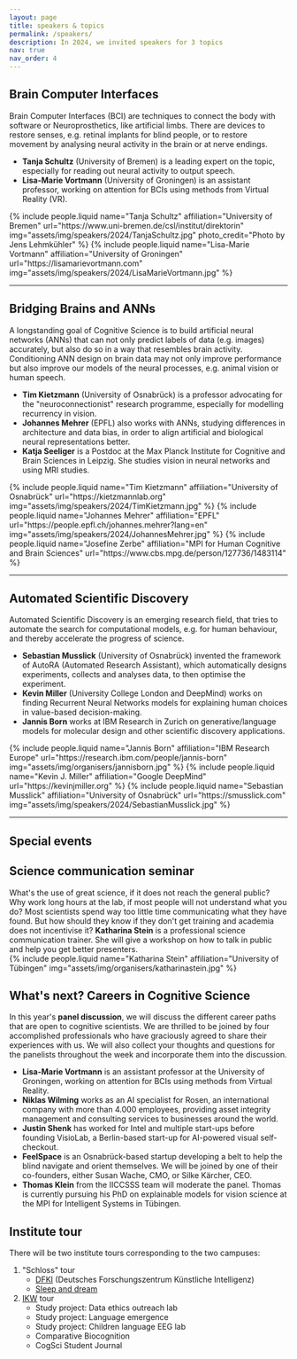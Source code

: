 ```yaml
---
layout: page
title: speakers & topics
permalink: /speakers/
description: In 2024, we invited speakers for 3 topics
nav: true
nav_order: 4
---
```



<div class="projects">
  <h2>Brain Computer Interfaces</h2>
  Brain Computer Interfaces (BCI) are techniques to connect the body with software or Neuroprosthetics, like artificial limbs. There are devices to restore senses, e.g. retinal implants for blind people, or to restore movement by analysing neural activity in the brain or at nerve endings.

 <ul>
   <li><b>Tanja Schultz</b> (University of Bremen) is a leading expert on the topic, especially for reading out neural activity to output speech.</li>
   <li><b>Lisa-Marie Vortmann</b> (University of Groningen) is an assistant professor, working on attention for BCIs using methods from Virtual Reality (VR).</li>
 </ul>

  <div class="container">
      <div class="row row-cols-1 row-cols-md-3">
      {% include people.liquid name="Tanja Schultz" affiliation="University of Bremen" url="https://www.uni-bremen.de/csl/institut/direktorin" img="assets/img/speakers/2024/TanjaSchultz.jpg" photo_credit="Photo by Jens Lehmkühler" %}
      {% include people.liquid name="Lisa-Marie Vortmann" affiliation="University of Groningen" url="https://lisamarievortmann.com" img="assets/img/speakers/2024/LisaMarieVortmann.jpg" %}
      </div>
  </div>

  <hr>

  <h2>Bridging Brains and ANNs</h2>
A longstanding goal of Cognitive Science is to build artificial neural networks (ANNs) that can not only predict labels of data (e.g. images) accurately, but also do so in a way that resembles brain activity. Conditioning ANN design on brain data may not only improve performance but also improve our models of the neural processes, e.g. animal vision or human speech.
 <ul>
   <li><b>Tim Kietzmann</b> (University of Osnabrück) is a professor advocating for the "neuroconnectionist" research programme, especially for modelling recurrency in vision.</li>
   <li><b>Johannes Mehrer</b> (EPFL) also works with ANNs, studying differences in architecture and data bias, in order to align artificial and biological neural representations better.</li>
   <li><b>Katja Seeliger</b> is a Postdoc at the Max Planck Institute for Cognitive and Brain Sciences in Leipzig. She studies vision in neural networks and using MRI studies.</li>
 </ul>

  <div class="container">
      <div class="row row-cols-1 row-cols-md-3">
      {% include people.liquid name="Tim Kietzmann" affiliation="University of Osnabrück" url="https://kietzmannlab.org" img="assets/img/speakers/2024/TimKietzmann.jpg" %}
      {% include people.liquid name="Johannes Mehrer" affiliation="EPFL" url="https://people.epfl.ch/johannes.mehrer?lang=en" img="assets/img/speakers/2024/JohannesMehrer.jpg" %}
      {% include people.liquid name="Josefine Zerbe" affiliation="MPI for Human Cognitive and Brain Sciences" url="https://www.cbs.mpg.de/person/127736/1483114" %}
      </div>
  </div>

  <hr>

  <h2>Automated Scientific Discovery</h2>
Automated Scientific Discovery is an emerging research field, that tries to automate the search for computational models, e.g. for human behaviour, and thereby accelerate the progress of science.
 <ul>
   <li><b>Sebastian Musslick</b> (University of Osnabrück) invented the framework of AutoRA (Automated Research Assistant), which automatically designs experiments, collects and analyses data, to then optimise the experiment.</li>
   <li><b>Kevin Miller</b> (University College London and DeepMind) works on finding Recurrent Neural Networks models for explaining human choices in value-based decision-making.</li>
   <li><b>Jannis Born</b> works at IBM Research in Zurich on generative/language models for molecular design and other scientific discovery applications.</li>
 </ul>
  <div class="container">
      <div class="row row-cols-1 row-cols-md-3">
      {% include people.liquid name="Jannis Born" affiliation="IBM Research Europe" url="https://research.ibm.com/people/jannis-born" img="assets/img/organisers/jannisborn.jpg" %}
      {% include people.liquid name="Kevin J. Miller" affiliation="Google DeepMind" url="https://kevinjmiller.org" %}
      {% include people.liquid name="Sebastian Musslick" affiliation="University of Osnabrück" url="https://smusslick.com" img="assets/img/speakers/2024/SebastianMusslick.jpg" %}
      </div>
  </div>

  <hr>


  <h2>Special events</h2>
  <h2>Science communication seminar</h2>  
  What's the use of great science, if it does not reach the general public? Why work long hours at the lab, if most people will not understand what you do? Most scientists spend way too little time communicating what they have found. But how should they know if they don't get training and academia does not incentivise it?
<b>Katharina Stein</b> is a professional science communication trainer. She will give a workshop on how to talk in public and help you get better presenters.
  <div class="container">
      <div class="row row-cols-1 row-cols-md-3">
	{% include people.liquid name="Katharina Stein" affiliation="University of Tübingen" img="assets/img/organisers/katharinastein.jpg" %}
      </div>
  </div>

  <h2>What's next? Careers in Cognitive Science</h2>
In this year's <b>panel discussion</b>, we will discuss the different career paths that are open to cognitive scientists. We are thrilled to be joined by four accomplished professionals who have graciously agreed to share their experiences with us. We will also collect your thoughts and questions for the panelists throughout the week and incorporate them into the discussion.
  <ul>
	<li>
	<b>Lisa-Marie Vortmann</b> is an assistant professor at the University of Groningen, working on attention for BCIs using methods from Virtual Reality.
	</li>
	<li>
	<b>Niklas Wilming</b> works as an AI specialist for Rosen, an international company with more than 4.000 employees, providing asset integrity management and consulting services to businesses around the world.
	</li>
	<li>
	<b>Justin Shenk</b> has worked for Intel and multiple start-ups before founding VisioLab, a Berlin-based start-up for AI-powered visual self-checkout.
	</li>
	<li>
	<b>FeelSpace</b> is an Osnabrück-based startup developing a belt to help the blind navigate and orient themselves. We will be joined by one of their co-founders, either Susan Wache, CMO, or Silke Kärcher, CEO.
	</li>
	<li>
	<b>Thomas Klein</b> from the IICCSSS team will moderate the panel. Thomas is currently pursuing his PhD on explainable models for vision science at the MPI for Intelligent Systems in Tübingen.
	</li>
  </ul>
  
  <h2>Institute tour</h2>
  There will be two institute tours corresponding to the two campuses:
  <ol>
    <li>"Schloss" tour
	<ul>
	    <li><a href="https://www.dfki.de/en/web/research/research-departments/plan-based-robot-control" target="_blank">DFKI</a> (Deutsches Forschungszentrum Künstliche Intelligenz)</li>
 	    <li><a href="https://sd20.org" target="_blank">Sleep and dream</a></li>
	</ul>
    </li>
    <li><a href="https://www.ikw.uni-osnabrueck.de/en/home.html">IKW</a> tour
	<ul>
	    <li>Study project: Data ethics outreach lab</li>
            <li>Study project: Language emergence</li>
            <li>Study project: Children language EEG lab</li>
            <li>Comparative Biocognition</li>
            <li>CogSci Student Journal</li>
        </ul>
    </li>
  </ol>

</div>
